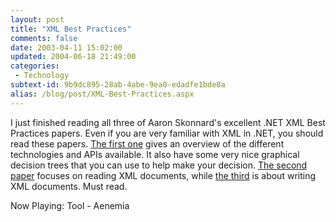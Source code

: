```yaml
---
layout: post
title: "XML Best Practices"
comments: false
date: 2003-04-11 15:02:00
updated: 2004-06-18 21:49:00
categories:
 - Technology
subtext-id: 9b9dc895-28ab-4abe-9ea0-edadfe1bde8a
alias: /blog/post/XML-Best-Practices.aspx
---
```



I just finished reading all three of Aaron Skonnard's excellent .NET XML Best Practices papers. Even if you are very familiar with XML in .NET, you should read these papers. [The first one](http://www.softartisans.com/softartisans/netpaper-skonnard-best01.html) gives an overview of the different technologies and APIs available. It also have some very nice graphical decision trees that you can use to help make your decision. [The second paper](http://www.softartisans.com/softartisans/netpaper-skonnard-best02.html) focuses on reading XML documents, while [the third](http://support.softartisans.com/kbview.aspx?ID=675) is about writing XML documents. Must read.

Now Playing: Tool - Aenemia
